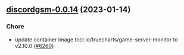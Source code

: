 

## [discordgsm-0.0.14](https://github.com/truecharts/charts/compare/discordgsm-0.0.13...discordgsm-0.0.14) (2023-01-14)

### Chore

- update container image tccr.io/truecharts/game-server-monitor to v2.10.0 ([#6260](https://github.com/truecharts/charts/issues/6260))
  
  